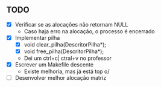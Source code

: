 ## TODO 
 - [x] Verificar se as alocações não retornam NULL
   - Caso haja erro na alocação, o processo é encerrado
 - [x] Implementar pilha
    - [x] void clear_pilha(DescritorPilha*);
    - [x] void free_pilha(DescritorPilha*);
    - Dei um ctrl+c| ctral+v no professor
 - [x] Escrever um Makefile descente
   - Existe melhoria, mas já está top o/
 - [ ] Desenvolver melhor alocação matriz